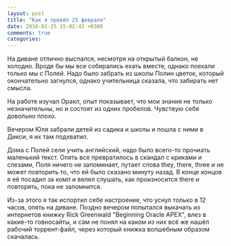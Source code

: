 ```yaml
---
layout: post
title: "Как я провёл 25 февраля"
date: 2016-02-25 15:02:42 +0300
comments: true
categories: 
---
```

На диване отлично выспался, несмотря на открытый балкон, не холодно. Вроде бы мы все собирались ехать вместе, однако поехали только мы с Полей. Надо было забрать из школы Полин цветок, который окончательно загнулся, однако учительница сказала, что забирать нет смысла.

На работе изучал Оракл, опыт показывает, что мои знания не только незначительны, но и состоят из одних пробелов. Чувствую себя довольно плохо.

Вечером Юля забрали детей из садика и школы и пошла с ними в Дикси, я их там подхватил.

Дома с Полей сели учить английский, надо было всего-то прочиать маленький текст. Опять все превратилось в скандал с криками и слезами, Поля ничего не запоминает, путает слова they, there, three и не может повторить то, что ей было сказано минуту назад. В конце концов я её посадил за комп и велел слушать, как произносится there и повторять, пока не запомнится.

Из-за этого я так испортил себе настроение, что уснул только в 12 часов, опять на диване. Поздно вечером попытался выкачать из интернетов книжку Rick Greenwald "Beginning Oracle APEX", влез в какие-то говносайты, и сам не понял на каком из них всё же нашёл рабочий торрент-файл, через который книжка волшебным образом скачалась.